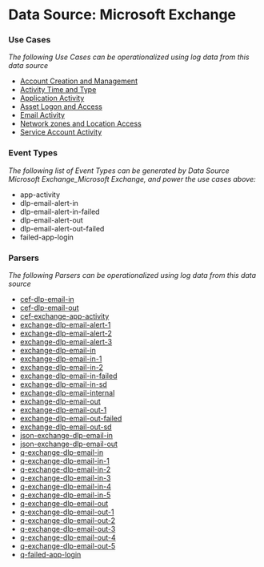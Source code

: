 Data Source: Microsoft Exchange
===============================

### Use Cases

_The following Use Cases can be operationalized using log data from this data source_

* [Account Creation and Management](usecase_account_creation_and_management.md)
* [Activity Time  and Type](usecase_activity_time__and_type.md)
* [Application Activity](usecase_application_activity.md)
* [Asset Logon and Access](usecase_asset_logon_and_access.md)
* [Email Activity](usecase_email_activity.md)
* [Network zones and Location Access](usecase_network_zones_and_location_access.md)
* [Service Account Activity](usecase_service_account_activity.md)


### Event Types

_The following list of Event Types can be generated by Data Source Microsoft Exchange_Microsoft Exchange, and power the use cases above:_

- app-activity
- dlp-email-alert-in
- dlp-email-alert-in-failed
- dlp-email-alert-out
- dlp-email-alert-out-failed
- failed-app-login


### Parsers

_The following Parsers can be operationalized using log data from this data source_

* [cef-dlp-email-in](parserContent_cef-dlp-email-in.md)
* [cef-dlp-email-out](parserContent_cef-dlp-email-out.md)
* [cef-exchange-app-activity](parserContent_cef-exchange-app-activity.md)
* [exchange-dlp-email-alert-1](parserContent_exchange-dlp-email-alert-1.md)
* [exchange-dlp-email-alert-2](parserContent_exchange-dlp-email-alert-2.md)
* [exchange-dlp-email-alert-3](parserContent_exchange-dlp-email-alert-3.md)
* [exchange-dlp-email-in](parserContent_exchange-dlp-email-in.md)
* [exchange-dlp-email-in-1](parserContent_exchange-dlp-email-in-1.md)
* [exchange-dlp-email-in-2](parserContent_exchange-dlp-email-in-2.md)
* [exchange-dlp-email-in-failed](parserContent_exchange-dlp-email-in-failed.md)
* [exchange-dlp-email-in-sd](parserContent_exchange-dlp-email-in-sd.md)
* [exchange-dlp-email-internal](parserContent_exchange-dlp-email-internal.md)
* [exchange-dlp-email-out](parserContent_exchange-dlp-email-out.md)
* [exchange-dlp-email-out-1](parserContent_exchange-dlp-email-out-1.md)
* [exchange-dlp-email-out-failed](parserContent_exchange-dlp-email-out-failed.md)
* [exchange-dlp-email-out-sd](parserContent_exchange-dlp-email-out-sd.md)
* [json-exchange-dlp-email-in](parserContent_json-exchange-dlp-email-in.md)
* [json-exchange-dlp-email-out](parserContent_json-exchange-dlp-email-out.md)
* [q-exchange-dlp-email-in](parserContent_q-exchange-dlp-email-in.md)
* [q-exchange-dlp-email-in-1](parserContent_q-exchange-dlp-email-in-1.md)
* [q-exchange-dlp-email-in-2](parserContent_q-exchange-dlp-email-in-2.md)
* [q-exchange-dlp-email-in-3](parserContent_q-exchange-dlp-email-in-3.md)
* [q-exchange-dlp-email-in-4](parserContent_q-exchange-dlp-email-in-4.md)
* [q-exchange-dlp-email-in-5](parserContent_q-exchange-dlp-email-in-5.md)
* [q-exchange-dlp-email-out](parserContent_q-exchange-dlp-email-out.md)
* [q-exchange-dlp-email-out-1](parserContent_q-exchange-dlp-email-out-1.md)
* [q-exchange-dlp-email-out-2](parserContent_q-exchange-dlp-email-out-2.md)
* [q-exchange-dlp-email-out-3](parserContent_q-exchange-dlp-email-out-3.md)
* [q-exchange-dlp-email-out-4](parserContent_q-exchange-dlp-email-out-4.md)
* [q-exchange-dlp-email-out-5](parserContent_q-exchange-dlp-email-out-5.md)
* [q-failed-app-login](parserContent_q-failed-app-login.md)
